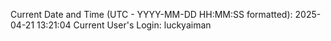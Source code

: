 Current Date and Time (UTC - YYYY-MM-DD HH:MM:SS formatted): 2025-04-21 13:21:04
Current User's Login: luckyaiman

